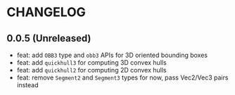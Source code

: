 # CHANGELOG

## 0.0.5 (Unreleased)

- feat: add `OBB3` type and `obb3` APIs for 3D oriented bounding boxes
- feat: add `quickhull3` for computing 3D convex hulls
- feat: add `quickhull2` for computing 2D convex hulls
- feat: remove `Segment2` and `Segment3` types for now, pass Vec2/Vec3 pairs instead

